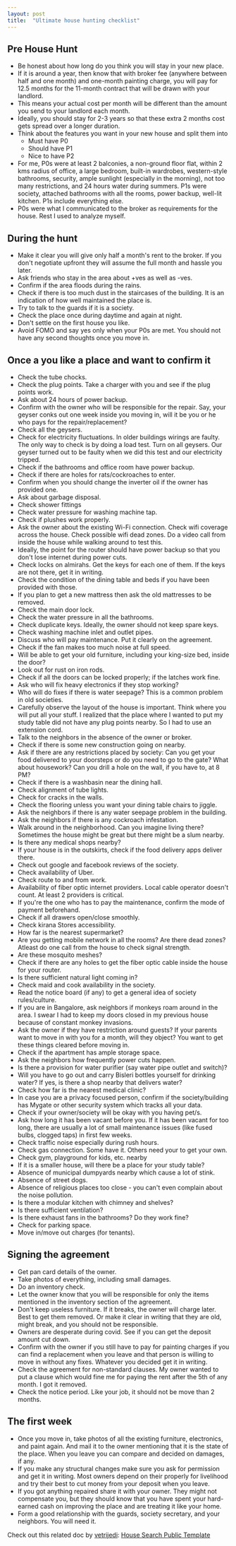 ```yaml
---
layout: post
title:  "Ultimate house hunting checklist"
---
```


## Pre House Hunt

- Be honest about how long do you think you will stay in your new place.
- If it is around a year, then know that with broker fee (anywhere between half and one month) and one-month painting charge, you will pay for 12.5 months for the 11-month contract that will be drawn with your landlord.
- This means your actual cost per month will be different than the amount you send to your landlord each month.
- Ideally, you should stay for 2-3 years so that these extra 2 months cost gets spread over a longer duration.
- Think about the features you want in your new house and split them into
  - Must have P0
  - Should have P1
  - Nice to have P2
- For me, P0s were at least 2 balconies, a non-ground floor flat, within 2 kms radius of office, a large bedroom, built-in wardrobes, western-style bathrooms, security, ample sunlight (especially in the morning), not too many restrictions, and 24 hours water during summers. P1s were society, attached bathrooms with all the rooms, power backup, well-lit kitchen. P1s include everything else.
- P0s were what I communicated to the broker as requirements for the house. Rest I used to analyze myself.

## During the hunt

- Make it clear you will give only half a month's rent to the broker. If you don't negotiate upfront they will assume the full month and hassle you later.
- Ask friends who stay in the area about +ves as well as -ves.
- Confirm if the area floods during the rains.
- Check if there is too much dust in the staircases of the building. It is an indication of how well maintained the place is.
- Try to talk to the guards if it is a society.
- Check the place once during daytime and again at night.
- Don't settle on the first house you like.
- Avoid FOMO and say yes only when your P0s are met. You should not have any second thoughts once you move in.

## Once a you like a place and want to confirm it

- Check the tube chocks.
- Check the plug points. Take a charger with you and see if the plug points work.
- Ask about 24 hours of power backup.
- Confirm with the owner who will be responsible for the repair. Say, your geyser conks out one week inside you moving in, will it be you or he who pays for the repair/replacement?
- Check all the geysers.
- Check for electricity fluctuations. In older buildings wirings are faulty. The only way to check is by doing a load test. Turn on all geysers. Our geyser turned out to be faulty when we did this test and our electricity tripped.
- Check if the bathrooms and office room have power backup.
- Check if there are holes for rats/cockroaches to enter.
- Confirm when you should change the inverter oil if the owner has provided one.
- Ask about garbage disposal.
- Check shower fittings
- Check water pressure for washing machine tap.
- Check if plushes work properly.
- Ask the owner about the existing Wi-Fi connection. Check wifi coverage across the house. Check possible wifi dead zones. Do a video call from inside the house while walking around to test this.
- Ideally, the point for the router should have power backup so that you don't lose internet during power cuts.
- Check locks on almirahs. Get the keys for each one of them. If the keys are not there, get it in writing.
- Check the condition of the dining table and beds if you have been provided with those.
- If you plan to get a new mattress then ask the old mattresses to be removed.  
- Check the main door lock.
- Check the water pressure in all the bathrooms.
- Check duplicate keys. Ideally, the owner should not keep spare keys.
- Check washing machine inlet and outlet pipes.
- Discuss who will pay maintenance. Put it clearly on the agreement.
- Check if the fan makes too much noise at full speed.
- Will be able to get your old furniture, including your king-size bed, inside the door?
- Look out for rust on iron rods.
- Check if all the doors can be locked properly; if the latches work fine.
- Ask who will fix heavy electronics if they stop working?
- Who will do fixes if there is water seepage? This is a common problem in old societies.
- Carefully observe the layout of the house is important. Think where you will put all your stuff. I realized that the place where I wanted to put my study table did not have any plug points nearby. So I had to use an extension cord.
- Talk to the neighbors in the absence of the owner or broker.
- Check if there is some new construction going on nearby.
- Ask if there are any restrictions placed by society: Can you get your food delivered to your doorsteps or do you need to go to the gate? What about housework? Can you drill a hole on the wall, if you have to, at 8 PM?
- Check if there is a washbasin near the dining hall.
- Check alignment of tube lights.
- Check for cracks in the walls.
- Check the flooring unless you want your dining table chairs to jiggle.
- Ask the neighbors if there is any water seepage problem in the building.
- Ask the neighbors if there is any cockroach infestation.
- Walk around in the neighborhood. Can you imagine living there? Sometimes the house might be great but there might be a slum nearby.
- Is there any medical shops nearby?
- If your house is in the outskirts, check if the food delivery apps deliver there.
- Check out google and facebook reviews of the society.
- Check availability of Uber.
- Check route to and from work.
- Availability of fiber optic internet providers. Local cable operator doesn't count. At least 2 providers is critical.
- If you're the one who has to pay the maintenance, confirm the mode of payment beforehand.
- Check if all drawers open/close smoothly.
- Check kirana Stores accessibility.
- How far is the nearest supermarket?
- Are you getting mobile network in all the rooms? Are there dead zones? Atleast do one call from the house to check signal strength.
- Are these mosquito meshes?
- Check if there are any holes to get the fiber optic cable inside the house for your router.
- Is there sufficient natural light coming in?
- Check maid and cook availability in the society.
- Read the notice board (if any) to get a general idea of society rules/culture.
- If you are in Bangalore, ask neighbors if monkeys roam around in the area. I swear I had to keep my doors closed in my previous house because of constant monkey invasions.
- Ask the owner if they have restriction around guests? If your parents want to move in with you for a month, will they object? You want to get these things cleared before moving in.
- Check if the apartment has ample storage space.
- Ask the neighbors how frequently power cuts happen.
- Is there a provision for water purifier (say water pipe outlet and switch)?
- Will you have to go out and carry Bisleri bottles yourself for drinking water? If yes, is there a shop nearby that delivers water?
- Check how far is the nearest medical clinic?
- In case you are a privacy focused person, confirm if the society/building has Mygate or other security system which tracks all your data.
- Check if your owner/society will be okay with you having pet/s.
- Ask how long it has been vacant before you. If it has been vacant for too long, there are usually a lot of small maintenance issues (like fused bulbs, clogged taps) in first few weeks.
- Check traffic noise especially during rush hours.
- Check gas connection. Some have it. Others need your to get your own.
- Check gym, playground for kids, etc. nearby
- If it is a smaller house, will there be a place for your study table?
- Absence of municipal dumpyards nearby which cause a lot of stink.
- Absence of street dogs.
- Absence of religious places too close - you can't even complain about the noise pollution.
- Is there a modular kitchen with chimney and shelves?
- Is there sufficient ventilation?
- Is there exhaust fans in the bathrooms? Do they work fine?
- Check for parking space.
- Move in/move out charges (for tenants).

## Signing the agreement

- Get pan card details of the owner.
- Take photos of everything, including small damages.
- Do an inventory check.
- Let the owner know that you will be responsible for only the items mentioned in the inventory section of the agreement.
- Don't keep useless furniture. If it breaks, the owner will charge later. Best to get them removed. Or make it clear in writing that they are old, might break, and you should not be responsible.
- Owners are desperate during covid. See if you can get the deposit amount cut down.
- Confirm with the owner if you still have to pay for painting charges if you can find a replacement when you leave and that person is willing to move in without any fixes. Whatever you decided get it in writing.
- Check the agreement for non-standard clauses. My owner wanted to put a clause which would fine me for paying the rent after the 5th of any month. I got it removed.
- Check the notice period. Like your job, it should not be move than 2 months.

## The first week
- Once you move in, take photos of all the existing furniture, electronics, and paint again. And mail it to the owner mentioning that it is the state of the place. When you leave you can compare and decided on damages, if any.
- If you make any structural changes make sure you ask for permission and get it in writing. Most owners depend on their properly for livelihood and try their best to cut money from your deposit when you leave.
- If you got anything repaired share it with your owner. They might not compensate you, but they should know that you have spent your hard-earned cash on improving the place and are treating it like your home.
- Form a good relationship with the guards, society secretary, and your neighbors. You will need it.

Check out this related doc by [vetrijedi](https://twitter.com/vetrijedi): [House Search Public Template](https://docs.google.com/spreadsheets/d/1Lf8skjZGb76yBksevnuN8c33yDUftpWH6Z-Sv3H4Tvg/edit#gid=444929138)
